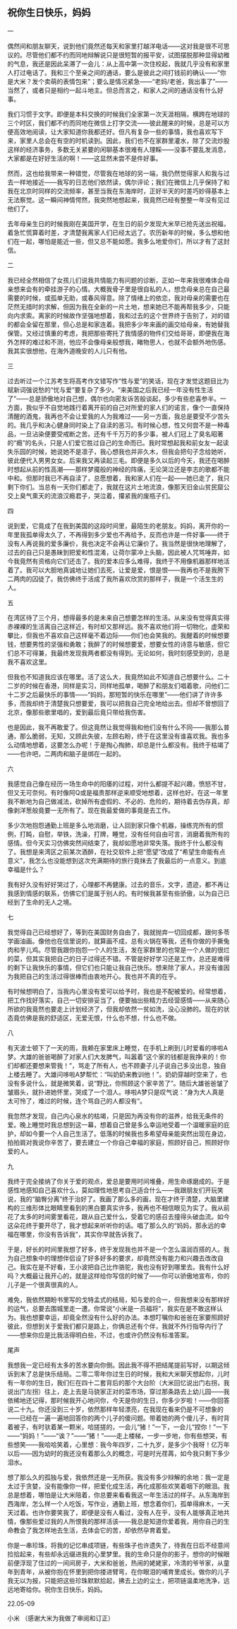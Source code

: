 ## 祝你生日快乐，妈妈

一

偶然间和朋友聊天，说到他们竟然还每天和家里打越洋电话——这对我是很不可思议的。尽管他们都不约而同地辩解说只是很短暂的报平安，试图摆脱那种显得幼稚的气息，我还是因此呆滞了一会儿：从上高中第一次住校起，我就几乎没有和家里人打过电话了。我和三个至亲之间的通话，要么是彼此之间打钱前的确认——“你是大米？发个卖萌的表情包来”；要么是情况紧急——“老妈/老爸，我出事了”——当然了，或者只是相约一起斗地主。但总而言之，和家人之间的通话没有什么好事。

我们习惯于文字。即便是本科交换的时候我们全家第一次天涯相隔，横跨在地球的三个时区，我们都不约而同地在微信上打字交流——彼此醒来的时候，总是可以方便高效地阅读，让大家知道你我都还好。但凡有复杂一些的事情，我也喜欢写下来，家里人总会在有空的时机读到。因此，我们也不在家群里灌水，除了交流炒股这样的经济事务，多数无关紧要的闲聊基本很难有人理睬——没事不要乱发消息，大家都是在好好生活的啊！——这显然未尝不是件好事。

然而，这也给我带来一种错觉，尽管我在地球的另一端，我仍然觉得家人和我与过去一样地接近——我写的日志他们依然读，偶尔评论；我们在微信上几乎保持了和我在北京时同样的交流频率，甚至当我在东海岸时，正好半天的时差巧妙得基本上无法察觉。这一瞬间神情愕然，我突然地想起来，我竟然已经有整整一年没有见过他们了。

去年母亲生日的时候我刚在美国开学，在生日的前夕发现大米早已抢先送出祝福，着急忙慌算着时差，才清楚我离家人们已经太远了。农历新年的时候，多么想和他们在一起，哪怕是能近一些，但又总不能如愿。我多么地爱你们，所以才有了这封信。


二

我已经全然相信了女孩儿们说我共情能力有问题的诊断，正如一年来我很难体会母亲想来会有的牵挂游子的心情。大概我骨子里是很自私的人，想念母亲总在自己最需要的时候，或孤单无助，或春风得意。除了情绪上的依恋，我对母亲的需要也在茫然无措时的求解，但因为我在全新的一片土地，想来她已不能再帮我多少，只能向内求索。离家的时候故作坚强地想着，我和过去的这个世界终于告别了，对的错的都会全留在那里，但心总是和家连着。我把多少年来画的画交给母亲，有她替我保管。又经过慎重的考虑，我把那些寄托了我情感的物件们交给哥哥，即便我在海外怎样的难过和不测，他应不会像母亲般想我，睹物思人，也就不会额外地伤感。我其实很想他，在海外道晚安的人儿只有他。


三

过去听过一个江苏考生将高考作文错写作“性与爱”的笑话，现在才发觉这题目比为赋新词强说愁的“忧与爱”要复杂了多少。“来美国之后我已经一年没有性生活了”——总是骄傲地对自己想，偶尔也向密友诉苦般谈起，多少有些悲喜参半。一方面，我似乎不自觉地践行着离开前的自己对所爱的家人们的诺言，像个一直保持清醒的酒鬼，我再也不会让爱我的人为我难过——另一方面，我总是要受不少苦头的。我几乎和决心健身同时染上了自渎的恶习。有时候心想，性又何尝不是一种毒品，一旦沾染便要受戒断之苦。还有千千万万的多少事，被人们冠上了臭名昭著的“瘾”的名头，只是人们爱它胜过自己的生命而已。我时常想起我和前女友一起读失乐园的时候，她说她不是凛子，我心想我也并非久木，但我会把句子念给她听，彼此便代入男男女女。后来我又再读起三毛。即便是多久以后的今天，我还在喝醉时想起从前的性高潮——那样梦魇般的神经的阵痛，无论哭泣还是李志的歌都不能中和。但那时我已不再自渎了，总愿想着，我和家人们在一起——她已走了，我只剩下你们。当总有一天你们都走了，我就在这片土地流浪，像那天旧金山贫民窟公交上臭气熏天的流浪汉瘾君子，哭泣着，攥紧我的废瓶子们。


四

说到爱，它竟成了在我到美国的这段时间里，最陌生的老朋友。妈妈，离开你的一年里我孤单得太久了，不再得到多少爱也不再给予，反而也许是一件好事——终于没有人再说我的爱多廉价，我也决定不会再让它廉价了。我当然是很快地理解了，过去的自己只是愚昧到把爱和性混淆，让荷尔蒙冲上头脑，因此被人咒骂唾弃，如今我竟然有资格向它们还击了。我的爱本应多么难得，我终于不用像机器那样地活着了。我可以大胆地真诚地让她们去死，让爱是爱，恨是恨——我再也不是我胯下二两肉的囚徒了。我仿佛终于活成了我所喜欢欣赏的那样子，我是一个活生生的人。


五

在湾区待了三个月，想得最多的是未来自己想要怎样的生活。从来没有觉得真实得赤裸裸的生活离自己这样近，有时却又那样远。我不喜欢他们将一切物化，虚荣和攀比，但我也不喜欢自己这样毫不着边际——你们也会笑我的。我醒着的时候想要钱，想要男性的坚强和勇敢；我醉了的时候想要爱，想要女性的诗意与敏感，但它们总不可得兼，我最终发现我两者都没有得到。无论如何，我时刻感受到的，总是我不喜欢这里。

但我也不知道我应该在哪里。活了这么大，我竟然如此不知道自己想要什么。二十二岁的时候在香港，同样是实习，同样地孤单，喝醉了和朋友们唱着歌，问他们二十二岁之后最快乐的事情——“妈妈，那短暂的快乐在哪里”——他们讲了许许多多，而我却终于清楚我只想要爱，我可以把我自己完全地给出去。但却不曾想回了北京，像那些歌里唱的，爱到最后竟只带给我伤害。

也是因此，我不再敢爱了。但这竟然让我觉得我和他们没有什么不同——我那么普通，那么脆弱，无知，又顾此失彼，左顾右盼，终于在这里没有谁喜欢我。我也多么动情地想着，这要怎么办呢！于是掏心掏肺，却总是什么都没有。我终于枯竭了——也许吧，二两肉和脑子是绑在一起的。


六

我感觉自己像在经历一场生命中的阳痿的过程，对什么都提不起兴趣，愤怒不甘，但又无可奈何。有时像阿Q或是福贵那样逆来顺受地想着，这样也好。在这一年里我不断地为自己做减法，砍掉所有虚假的、不必的、危险的，期待着去伪存真，却像剥洋葱般竟要一无所有了。现在我最爱做的事竟是去工作。

多少次地抱怨通勤上班是多么地消磨，让人回到家只像个机器，操练完所有的惯例，打盹，自慰，举铁，洗澡，打牌，睡觉，没有任何自由可言，消磨着我所有的感情。但今天实习仿佛突然间结束了，我却如愿地非常失落。我终于什么都没有了。我想是来湾区之前某次酒醉，在社交软件上把“愿望”改成了“希望生命能有点意义”，我怎么也没能想到这次充满期待的旅行竟抹去了我最后的一点意义。到底幸福是什么？

我有好久没有好好哭过了，心理都不再健康。过去的音乐，文字，遗迹，都不再让我感到情感的联系，仿佛它们是属于别人的。有时候我甚至有些骄傲，以为自己已经到了生命的无人之境。


七 

我觉得自己已经想好了，等到在美国财务自由了，我就抛弃一切回成都，跟何多苓学画油画。像他也在信里说的，就算画不成，总有火锅在等我，还有你做的手撕兔肉和芋儿鸡。尽管我跟你抱怨一个人的生活，发在家群里的也常是一个人做的很烂的菜，但其实我把自己的日子过得还不错。不管是好好学习还是工作，总还是难得的剩下让我快乐的事情，但它们也只能让我自己快乐。想来除了家人，并没有谁因为我把自己的生活过得很棒而由衷地开心。我也并不真的在乎。

有时候想明白了，当我内心里没有爱可以给予时，我也是不配被爱的。经常想着，把工作找好落实，自己一切安排妥当了，便要抽出些精力去经营感情——从来随心所欲的我竟然也要走上计划经济了，但我却依然一贫如洗，没心没肺的。现在的状态竟仿佛是我的舒适区，无爱无恨，什么也不想，什么也不做。


八

有天波士顿下了一天的雨，我赖在家里床上睡觉，在手机上刷到儿时爱看的哆啦A梦。大雄的爸爸喝醉了对家人们大发脾气，叫嚣着“这个家的钱都是我挣来的！你们却都还要想来管我！”，骂走了所有人，也不顾妻子儿子说自己多没出息，独自上楼去睡了。大雄问哆啦A梦帮忙：“叫奶奶来教训他！”。奶奶穿越时空来了，也没有多说什么，就是微笑着，说“野比，你照顾这个家辛苦了”。随后大雄爸爸皱了皱眉头，就扑进她怀里，哭成了一个泪人。哆啦A梦只是叹气说：“身为大人真是太可怜了，难过的时候，连个骂自己的人都没有“。

我忽然才发现，自己内心泉水的枯竭，只是因为再没有你的滋养，给我无条件的爱。晚上睡觉时我总想到这一幕，想着自己曾是多么幸运地受着一个温暖家庭的庇护，却如今要一个人自己生活了。低落的时候我也多希望母亲能突然出现在身边，拍拍肩对我说你辛苦了，要去建立一个你自己幸福的家庭，照顾好自己，照顾好你爱的人。

九

我终于完全接纳了你关于爱的观点，爱总是要用时间堆叠，用生命琢磨成的。于是感性地感知自己喜欢什么，莫如理性地思考自己适合什么——我跟朋友们开玩笑说，我的“脑臀分离”终于治好了。我画了那么多的画，现在才终于清楚，大脑里建构的三维形体比眼睛里看到的黑白要真实许多，我再也不相信眼见为实了。我从前花了太多的时间雾里看花，跟从自己爱什么，受着它的感召去撞得头破血流。如今这朵花终于要开尽了，我才想起来听听你的话。唱了那么久的“妈妈，那永远的幸福在哪里，你没有告诉我”，其实你早就告诉我了。

于是，好长的时间里我想了好多，终于发现我也并不是一个怎么温润百搭的人。我为自己想象中的理想伴侣设了好多好多的要求，却竟然没有能力和兴趣去改改自己。我实在是不好看，王小波把自己比作骆驼，我也没有好到哪里去。我有什么好吗？大概最让我开心的，就是这样给你写信的时候了——你可以骄傲地宣布，你的儿子是一个很真很真的人。

难免，我依然期盼书里写的戈特孟式的结局，知与爱的合一，但我想来没有那样好的运气，总要去围城里走一遭。你常说“小米是一员福将”，我实在是不敢这样认为。我也想要幸运，却竟全然没有什么好的办法。本想叮嘱你和爸爸在家要照顾好彼此，但想到关于爱我们都只是路上，你俩总还有个伴，我就不外行指导内行了——想来你应是比我活得明白些，不过，也或许仍然没有标准答案。


尾声

我想我一定已经有太多的苦水要向你倒。因此我不得不把结尾提前写好，以期这倾诉到末了总是快乐结局。二零二零年你过生日的时候，我和大米聊天想起你，儿时有一年你的生日，我们仨在四十二套背后的那个大台阶（大米回忆说出门右拐，我说出门左拐）往上，走上去是马骁家正对的菜市场，穿过那条路去上幼儿园——我依稀地还记得，那时候我开心地问你，今天是你的生日，你多少岁啦！——你回答说二十九。你还没到三十岁，依然那样年轻漂亮，在我现在看来仍是不可想象的——已经在一遍一遍地回答你的两个儿子的傻问题。带着她的两个傻儿子，有时背着被子，有时驮着某一颗米，哈搓搓的，一会儿“猪！”一下，一会儿“捏你！”一下——“妈妈！”——“诶？”——“猪！”——走上楼梯，一步一步地，你有些想哭，有些想笑——我哈哈笑着，心里想：我今年四岁，二十九岁，是多少个我呀！亿万年以后——因为幼时的我还没有着那么久的概念，可是时光荏苒，如今我只剩下多少泪水。

想了那么久的孤独与爱，我依然还是一无所获。我没有多少辩解的余地：我一定是太过于贪婪，没有能像你一样，把爱化成生活，再化成那些欢笑着咽下的眼泪。我总是想着，哪怕是让大米陪着，你总要来看看我这一年生活过的样子。从东海岸到西海岸，怎么样一个人吃饭，写作业，通勤上班，想念着你们，孤单得麻木，一天天过着。也许你要笑我了，即便是没有人看过，没有人在乎，没有人能够真正地共情，像那些爱过我的人所恨我的那样活该——我总是知道你爱着我，用你自己的生命教会了我怎样地去生活，去体会它的苦，却依然孕育着爱。

你是一串珍珠，将我的记忆串成项链，有些珠子也许遗失了，待我在日后不经意间捡拾起来，有些却永远缀进我的心里梦里。我的生命只是你的影子，想你的时候眼前便浮现了住过的一间间房子，大米和爸爸，热闹的姥姥家，冷清的爷爷家，从童年到青年，从被你抱在怀里到把你搂进臂弯，在你眼泪的哺育里成长。做你的儿子我无以为报，只能把这些珍珠默默拾起，拂去上边的尘土，把项链温柔地洗净，远远地寄给你。祝你生日快乐，妈妈。

22.05-09

小米 （感谢大米为我做了审阅和订正）